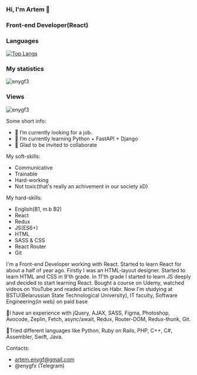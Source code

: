 ### Hi, I'm Artem 👋
### Front-end Developer(React)

 
### Languages 
[![Top Langs](https://github-readme-stats.vercel.app/api/top-langs/?username=enygf3&layout=compact&theme=tokyonight&count_private=true)](https://github.com/anuraghazra/github-readme-stats)

### My statistics 
<p align="left"><img src="https://github-readme-stats.vercel.app/api?username=enygf3&show_icons=true&theme=tokyonight&count_private=true" alt="enygf3"/></p> 
<!--radical, merko, tokyonight--> 
 
### Views 
<p align="left"><img src="https://komarev.com/ghpvc/?username=enygf3" alt="enygf3"/></p> 
<!--radical, merko, tokyonight-->


Some short info:

- 🔭 I’m currently looking for a job. 
- 🌱 I’m currently learning Python + FastAPI + Django
- 💫 Glad to be invited to collaborate

My soft-skills:
- Communicative
- Trainable
- Hard-working
- Not toxic(that's really an achivement in our society xD)

My hard-skills:
- English(B1, m.b B2)
- React
- Redux
- JS(ES6+)
- HTML
- SASS & CSS
- React Router
- Git

I'm a Front-end Developer working with React. Started to learn React for about a half of year ago.
Firstly I was an HTML-layout designer. Started to learn HTML and CSS in 9'th grade.
In 11'th grade I started to learn JS deeply and decided to start learning React.
Bought a course on Udemy, watched videos on YouTube and readed articles on Habr.
Now I'm studying at BSTU(Belarussian State Technological University), IT faculty, Software Engineering(in web) on paid base

🔬I have an experience with jQuery, AJAX, SASS, Figma, Photoshop, Avocode, Zeplin, Fetch, async/await, Redux, Router-DOM, Redux-thunk, Git.

🤖Tried different languages like Python, Ruby on Rails, PHP, C++, C#, Assembler, Swift, Java.

Contacts:
- artem.enygf@gmail.com
- @enygfx (Telegram)
